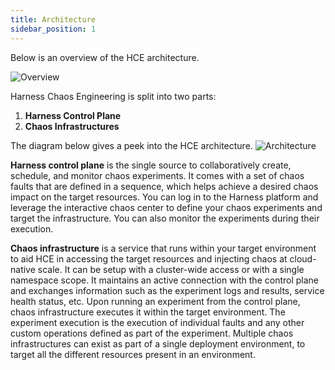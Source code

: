 ```yaml
---
title: Architecture
sidebar_position: 1
---
```

Below is an overview of the HCE architecture.

![Overview](./static/architecture/overview.png)

Harness Chaos Engineering is split into two parts: 
1. **Harness Control Plane**
2. **Chaos Infrastructures**

The diagram below gives a peek into the HCE architecture.
![Architecture](./static/architecture/architecture.png)


**Harness control plane** is the single source to collaboratively create, schedule, and monitor chaos experiments. It comes with a set of chaos faults that are defined in a sequence, which helps achieve a desired chaos impact on the target resources. You can log in to the Harness platform and leverage the interactive chaos center to define your chaos experiments and target the infrastructure. You can also monitor the experiments during their execution.

**Chaos infrastructure** is a service that runs within your target environment to aid HCE in accessing the target resources and injecting chaos at cloud-native scale. It can be setup with a cluster-wide access or with a single namespace scope. It maintains an active connection with the control plane and exchanges information such as the experiment logs and results, service health status, etc. Upon running an experiment from the control plane, chaos infrastructure executes it within the target environment. The experiment execution is the execution of individual faults and any other custom operations defined as part of the experiment. Multiple chaos infrastructures can exist as part of a single deployment environment, to target all the different resources present in an environment.
